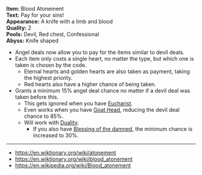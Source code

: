 **Item:** Blood Atonement
<br>
**Text:** Pay for your sins!
<br>
**Appearance:** A knife with a limb and blood
<br>
**Quality:** 2
<br>
**Pools:** Devil, Red chest, Confessional
<br>
**Abyss:** Knife shaped

- Angel deals now allow you to pay for the items similar to devil deals.
- Each item only costs a single heart, no matter the type, but which one is taken is chosen by the code.
  - Eternal hearts and golden hearts are also taken as payment, taking the highest priority.
  - Red hearts also have a higher chance of being taken.
- Grants a minimum 15% angel deal chance no matter if a devil deal was taken before this.
  - This gets ignored when you have [Eucharist](https://bindingofisaacrebirth.fandom.com/wiki/Eucharist).
  - Even works when you have [Goat Head](https://bindingofisaacrebirth.fandom.com/wiki/Goat_Head), reducing the devil deal chance to 85%.
  - Will work with [Duality](https://bindingofisaacrebirth.fandom.com/wiki/Duality).
    - If you also have [Blessing of the damned](), the minimum chance is increased to 30%.

---

- https://en.wiktionary.org/wiki/atonement
- https://en.wiktionary.org/wiki/blood_atonement
- https://en.wikipedia.org/wiki/Blood_atonement